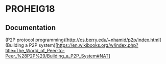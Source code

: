 # PROHEIG18

## Documentation

(P2P protocol programming)[http://cs.berry.edu/~nhamid/p2p/index.html]
(Building a P2P system)[https://en.wikibooks.org/w/index.php?title=The_World_of_Peer-to-Peer_%28P2P%29/Building_a_P2P_System#NAT]
